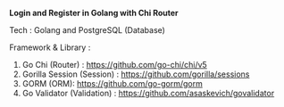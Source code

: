 **Login and Register in Golang with Chi Router**

Tech : Golang and PostgreSQL (Database)

Framework & Library : 
1. Go Chi (Router) : https://github.com/go-chi/chi/v5
2. Gorilla Session (Session) : https://github.com/gorilla/sessions
3. GORM (ORM): https://github.com/go-gorm/gorm
4. Go Validator (Validation) : https://github.com/asaskevich/govalidator
